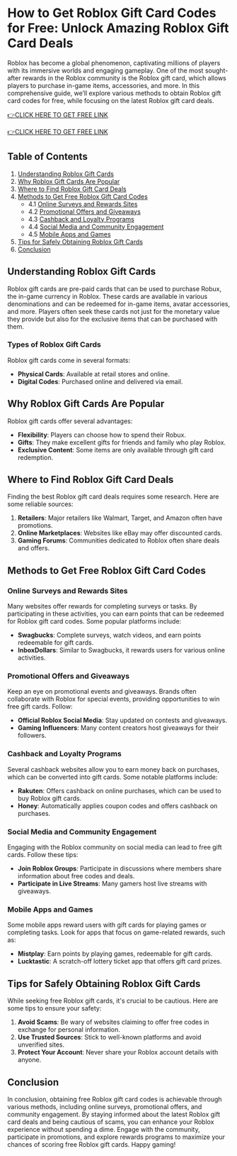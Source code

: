 # How to Get Roblox Gift Card Codes for Free: Unlock Amazing Roblox Gift Card Deals

Roblox has become a global phenomenon, captivating millions of players with its immersive worlds and engaging gameplay. One of the most sought-after rewards in the Roblox community is the Roblox gift card, which allows players to purchase in-game items, accessories, and more. In this comprehensive guide, we’ll explore various methods to obtain Roblox gift card codes for free, while focusing on the latest Roblox gift card deals. 

[👉CLICK HERE TO GET FREE LINK](https://todaylink.site/freegiftcard/)


[👉CLICK HERE TO GET FREE LINK](https://todaylink.site/freegiftcard/)



## Table of Contents
1. [Understanding Roblox Gift Cards](#understanding-roblox-gift-cards)
2. [Why Roblox Gift Cards Are Popular](#why-roblox-gift-cards-are-popular)
3. [Where to Find Roblox Gift Card Deals](#where-to-find-roblox-gift-card-deals)
4. [Methods to Get Free Roblox Gift Card Codes](#methods-to-get-free-roblox-gift-card-codes)
   - 4.1 [Online Surveys and Rewards Sites](#online-surveys-and-rewards-sites)
   - 4.2 [Promotional Offers and Giveaways](#promotional-offers-and-giveaways)
   - 4.3 [Cashback and Loyalty Programs](#cashback-and-loyalty-programs)
   - 4.4 [Social Media and Community Engagement](#social-media-and-community-engagement)
   - 4.5 [Mobile Apps and Games](#mobile-apps-and-games)
5. [Tips for Safely Obtaining Roblox Gift Cards](#tips-for-safely-obtaining-roblox-gift-cards)
6. [Conclusion](#conclusion)

## Understanding Roblox Gift Cards

Roblox gift cards are pre-paid cards that can be used to purchase Robux, the in-game currency in Roblox. These cards are available in various denominations and can be redeemed for in-game items, avatar accessories, and more. Players often seek these cards not just for the monetary value they provide but also for the exclusive items that can be purchased with them.

### Types of Roblox Gift Cards

Roblox gift cards come in several formats:
- **Physical Cards**: Available at retail stores and online.
- **Digital Codes**: Purchased online and delivered via email.

## Why Roblox Gift Cards Are Popular

Roblox gift cards offer several advantages:
- **Flexibility**: Players can choose how to spend their Robux.
- **Gifts**: They make excellent gifts for friends and family who play Roblox.
- **Exclusive Content**: Some items are only available through gift card redemption.

## Where to Find Roblox Gift Card Deals

Finding the best Roblox gift card deals requires some research. Here are some reliable sources:

1. **Retailers**: Major retailers like Walmart, Target, and Amazon often have promotions.
2. **Online Marketplaces**: Websites like eBay may offer discounted cards.
3. **Gaming Forums**: Communities dedicated to Roblox often share deals and offers.

## Methods to Get Free Roblox Gift Card Codes

### Online Surveys and Rewards Sites

Many websites offer rewards for completing surveys or tasks. By participating in these activities, you can earn points that can be redeemed for Roblox gift card codes. Some popular platforms include:

- **Swagbucks**: Complete surveys, watch videos, and earn points redeemable for gift cards.
- **InboxDollars**: Similar to Swagbucks, it rewards users for various online activities.

### Promotional Offers and Giveaways

Keep an eye on promotional events and giveaways. Brands often collaborate with Roblox for special events, providing opportunities to win free gift cards. Follow:

- **Official Roblox Social Media**: Stay updated on contests and giveaways.
- **Gaming Influencers**: Many content creators host giveaways for their followers.

### Cashback and Loyalty Programs

Several cashback websites allow you to earn money back on purchases, which can be converted into gift cards. Some notable platforms include:

- **Rakuten**: Offers cashback on online purchases, which can be used to buy Roblox gift cards.
- **Honey**: Automatically applies coupon codes and offers cashback on purchases.

### Social Media and Community Engagement

Engaging with the Roblox community on social media can lead to free gift cards. Follow these tips:

- **Join Roblox Groups**: Participate in discussions where members share information about free codes and deals.
- **Participate in Live Streams**: Many gamers host live streams with giveaways.

### Mobile Apps and Games

Some mobile apps reward users with gift cards for playing games or completing tasks. Look for apps that focus on game-related rewards, such as:

- **Mistplay**: Earn points by playing games, redeemable for gift cards.
- **Lucktastic**: A scratch-off lottery ticket app that offers gift card prizes.

## Tips for Safely Obtaining Roblox Gift Cards

While seeking free Roblox gift cards, it's crucial to be cautious. Here are some tips to ensure your safety:

1. **Avoid Scams**: Be wary of websites claiming to offer free codes in exchange for personal information.
2. **Use Trusted Sources**: Stick to well-known platforms and avoid unverified sites.
3. **Protect Your Account**: Never share your Roblox account details with anyone.

## Conclusion

In conclusion, obtaining free Roblox gift card codes is achievable through various methods, including online surveys, promotional offers, and community engagement. By staying informed about the latest Roblox gift card deals and being cautious of scams, you can enhance your Roblox experience without spending a dime. Engage with the community, participate in promotions, and explore rewards programs to maximize your chances of scoring free Roblox gift cards. Happy gaming!
